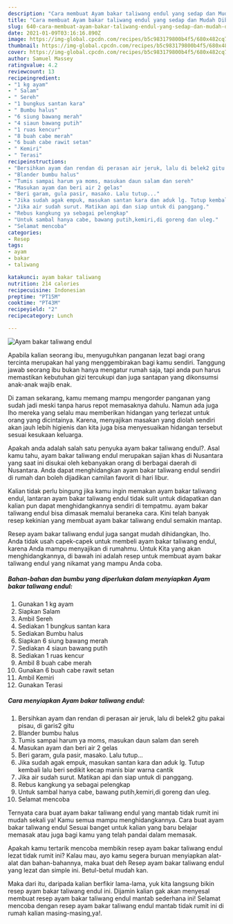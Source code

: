 ```yaml
---
description: "Cara membuat Ayam bakar taliwang endul yang sedap dan Mudah Dibuat"
title: "Cara membuat Ayam bakar taliwang endul yang sedap dan Mudah Dibuat"
slug: 640-cara-membuat-ayam-bakar-taliwang-endul-yang-sedap-dan-mudah-dibuat
date: 2021-01-09T03:16:16.890Z
image: https://img-global.cpcdn.com/recipes/b5c983179800b4f5/680x482cq70/ayam-bakar-taliwang-endul-foto-resep-utama.jpg
thumbnail: https://img-global.cpcdn.com/recipes/b5c983179800b4f5/680x482cq70/ayam-bakar-taliwang-endul-foto-resep-utama.jpg
cover: https://img-global.cpcdn.com/recipes/b5c983179800b4f5/680x482cq70/ayam-bakar-taliwang-endul-foto-resep-utama.jpg
author: Samuel Massey
ratingvalue: 4.2
reviewcount: 13
recipeingredient:
- "1 kg ayam"
- " Salam"
- " Sereh"
- "1 bungkus santan kara"
- " Bumbu halus"
- "6 siung bawang merah"
- "4 siaun bawang putih"
- "1 ruas kencur"
- "8 buah cabe merah"
- "6 buah cabe rawit setan"
- " Kemiri"
- " Terasi"
recipeinstructions:
- "Bersihkan ayam dan rendan di perasan air jeruk, lalu di belek2 gitu pakai pisau, di garis2 gitu"
- "Blander bumbu halus"
- "Tumis sampai harum ya moms, masukan daun salam dan sereh"
- "Masukan ayam dan beri air 2 gelas"
- "Beri garam, gula pasir, masako. Lalu tutup..."
- "Jika sudah agak empuk, masukan santan kara dan aduk lg. Tutup kembali lalu beri sedikit kecap manis biar warna cantik"
- "Jika air sudah surut. Matikan api dan siap untuk di panggang."
- "Rebus kangkung ya sebagai pelengkap"
- "Untuk sambal hanya cabe, bawang putih,kemiri,di goreng dan uleg."
- "Selamat mencoba"
categories:
- Resep
tags:
- ayam
- bakar
- taliwang

katakunci: ayam bakar taliwang 
nutrition: 214 calories
recipecuisine: Indonesian
preptime: "PT15M"
cooktime: "PT43M"
recipeyield: "2"
recipecategory: Lunch

---
```



![Ayam bakar taliwang endul](https://img-global.cpcdn.com/recipes/b5c983179800b4f5/680x482cq70/ayam-bakar-taliwang-endul-foto-resep-utama.jpg)

Apabila kalian seorang ibu, menyuguhkan panganan lezat bagi orang tercinta merupakan hal yang menggembirakan bagi kamu sendiri. Tanggung jawab seorang ibu bukan hanya mengatur rumah saja, tapi anda pun harus memastikan kebutuhan gizi tercukupi dan juga santapan yang dikonsumsi anak-anak wajib enak.

Di zaman  sekarang, kamu memang mampu mengorder panganan yang sudah jadi meski tanpa harus repot memasaknya dahulu. Namun ada juga lho mereka yang selalu mau memberikan hidangan yang terlezat untuk orang yang dicintainya. Karena, menyajikan masakan yang diolah sendiri akan jauh lebih higienis dan kita juga bisa menyesuaikan hidangan tersebut sesuai kesukaan keluarga. 



Apakah anda adalah salah satu penyuka ayam bakar taliwang endul?. Asal kamu tahu, ayam bakar taliwang endul merupakan sajian khas di Nusantara yang saat ini disukai oleh kebanyakan orang di berbagai daerah di Nusantara. Anda dapat menghidangkan ayam bakar taliwang endul sendiri di rumah dan boleh dijadikan camilan favorit di hari libur.

Kalian tidak perlu bingung jika kamu ingin memakan ayam bakar taliwang endul, lantaran ayam bakar taliwang endul tidak sulit untuk didapatkan dan kalian pun dapat menghidangkannya sendiri di tempatmu. ayam bakar taliwang endul bisa dimasak memalui beraneka cara. Kini telah banyak resep kekinian yang membuat ayam bakar taliwang endul semakin mantap.

Resep ayam bakar taliwang endul juga sangat mudah dihidangkan, lho. Anda tidak usah capek-capek untuk membeli ayam bakar taliwang endul, karena Anda mampu menyajikan di rumahmu. Untuk Kita yang akan menghidangkannya, di bawah ini adalah resep untuk membuat ayam bakar taliwang endul yang nikamat yang mampu Anda coba.

<!--inarticleads1-->

##### Bahan-bahan dan bumbu yang diperlukan dalam menyiapkan Ayam bakar taliwang endul:

1. Gunakan 1 kg ayam
1. Siapkan  Salam
1. Ambil  Sereh
1. Sediakan 1 bungkus santan kara
1. Sediakan  Bumbu halus
1. Siapkan 6 siung bawang merah
1. Sediakan 4 siaun bawang putih
1. Sediakan 1 ruas kencur
1. Ambil 8 buah cabe merah
1. Gunakan 6 buah cabe rawit setan
1. Ambil  Kemiri
1. Gunakan  Terasi




<!--inarticleads2-->

##### Cara menyiapkan Ayam bakar taliwang endul:

1. Bersihkan ayam dan rendan di perasan air jeruk, lalu di belek2 gitu pakai pisau, di garis2 gitu
1. Blander bumbu halus
1. Tumis sampai harum ya moms, masukan daun salam dan sereh
1. Masukan ayam dan beri air 2 gelas
1. Beri garam, gula pasir, masako. Lalu tutup...
1. Jika sudah agak empuk, masukan santan kara dan aduk lg. Tutup kembali lalu beri sedikit kecap manis biar warna cantik
1. Jika air sudah surut. Matikan api dan siap untuk di panggang.
1. Rebus kangkung ya sebagai pelengkap
1. Untuk sambal hanya cabe, bawang putih,kemiri,di goreng dan uleg.
1. Selamat mencoba




Ternyata cara buat ayam bakar taliwang endul yang mantab tidak rumit ini mudah sekali ya! Kamu semua mampu menghidangkannya. Cara buat ayam bakar taliwang endul Sesuai banget untuk kalian yang baru belajar memasak atau juga bagi kamu yang telah pandai dalam memasak.

Apakah kamu tertarik mencoba membikin resep ayam bakar taliwang endul lezat tidak rumit ini? Kalau mau, ayo kamu segera buruan menyiapkan alat-alat dan bahan-bahannya, maka buat deh Resep ayam bakar taliwang endul yang lezat dan simple ini. Betul-betul mudah kan. 

Maka dari itu, daripada kalian berfikir lama-lama, yuk kita langsung bikin resep ayam bakar taliwang endul ini. Dijamin kalian gak akan menyesal membuat resep ayam bakar taliwang endul mantab sederhana ini! Selamat mencoba dengan resep ayam bakar taliwang endul mantab tidak rumit ini di rumah kalian masing-masing,ya!.

